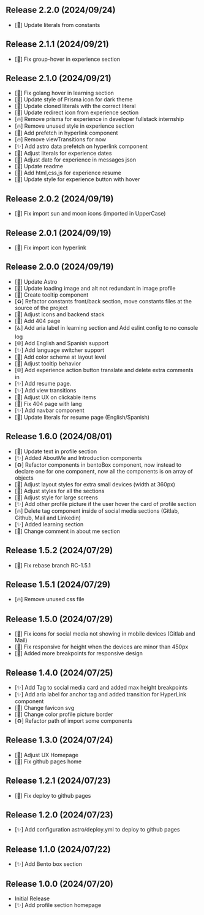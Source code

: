 ## Release 2.2.0 (2024/09/24)

- [💬] Update literals from constants

## Release 2.1.1 (2024/09/21)

- [🐛] Fix group-hover in experience section

## Release 2.1.0 (2024/09/21)

- [🐛] Fix golang hover in learning section
- [💄] Update style of Prisma icon for dark theme
- [💬] Update cloned literals with the correct literal
- [💄] Update redirect icon from experience section
- [🔥] Remove prisma for experience in developer fullstack internship
- [🔥] Remove unused style in experience section
- [🔧] Add prefetch in hyperlink component
- [🔥] Remove viewTransitions for now
- [✨] Add astro data prefetch on hyperlink component
- [💬] Adjust literals for experience dates
- [💬] Adjust date for experience in messages json
- [📝] Update readme
- [💬] Add html,css,js for experience resume
- [💄] Update style for experience button with hover

## Release 2.0.2 (2024/09/19)

- [🐛] Fix import sun and moon icons (imported in UpperCase)

## Release 2.0.1 (2024/09/19)

- [🐛] Fix import icon hyperlink

## Release 2.0.0 (2024/09/19)

- [🔧] Update Astro
- [💄] Update loading image and alt not redundant in image profile
- [💄] Create tooltip component
- [♻️] Refactor constants front/back section, move constants files at the source of the project
- [💄] Adjust icons and backend stack
- [💄] Add 404 page
- [♿️] Add aria label in learning section and Add eslint config to no console log
- [🌐] Add English and Spanish support
- [✨] Add language switcher support
- [💄] Add color scheme at layout level
- [💄] Adjust tooltip behavior
- [🌐] Add experience action button translate and delete extra comments in
- [✨] Add resume page.
- [✨] Add view transitions
- [💄] Adjust UX on clickable items
- [🐛] Fix 404 page with lang
- [✨] Add navbar component
- [💬] Update literals for resume page (English/Spanish)

## Release 1.6.0 (2024/08/01)

- [💬] Update text in profile section
- [✨] Added AboutMe and Introduction components
- [♻️] Refactor components in bentoBox component, now instead to declare one for one component, now all the components is on array of objects
- [💄] Adjust layout styles for extra small devices (width at 360px)
- [💄] Adjust styles for all the sections
- [💄] Adjust style for large screens
- [✨] Add other profile picture if the user hover the card of profile section
- [🔥] Delete tag component inside of social media sections (Gitlab, Github, Mail and Linkedin)
- [✨] Added learning section
- [💬] Change comment in about me section

## Release 1.5.2 (2024/07/29)

- [🐛] Fix rebase branch RC-1.5.1

## Release 1.5.1 (2024/07/29)

- [🔥] Remove unused css file

## Release 1.5.0 (2024/07/29)

- [🐛] Fix icons for social media not showing in mobile devices (Gitlab and Mail)
- [📱] Fix responsive for height when the devices are minor than 450px
- [🔧] Added more breakpoints for responsive design

## Release 1.4.0 (2024/07/25)

- [✨] Add Tag to social media card and added max height breakpoints
- [✨] Add aria label for anchor tag and added transition for HyperLink component
- [💄] Change favicon svg
- [💄] Change color profile picture border
- [♻️] Refactor path of import some components

## Release 1.3.0 (2024/07/24)

- [💄] Adjust UX Homepage
- [🐛] Fix github pages home

## Release 1.2.1 (2024/07/23)

- [🐛] Fix deploy to github pages

## Release 1.2.0 (2024/07/23)

- [✨] Add configuration astro/deploy.yml to deploy to github pages

## Release 1.1.0 (2024/07/22)

- [✨] Add Bento box section

## Release 1.0.0 (2024/07/20)

- Initial Release
- [✨] Add profile section homepage
